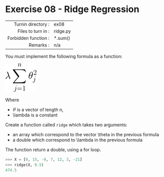 # Exercise 08 - Ridge Regression

|                         |                    |
| -----------------------:| ------------------ |
|   Turnin directory :    |  ex08              |
|   Files to turn in :    |  ridge.py          |
|   Forbidden function :  |  *.sum()           |
|   Remarks :             |  n/a               |

You must implement the following formula as a function:  
  
![image info](../assets/ridge.png)

Where 
- ![image info](../assets/theta.png) is a vector of length n,
- \lambda is a constant

Create a function called `ridge` which takes two arguments: 
- an array which correspond to the vector \theta in the previous formula
- a double which correspond to \lambda in the previous formula

The function return a double, using a for loop.

```python
>>> X = [0, 15, -9, 7, 12, 3, -21]
>>> ridge(X, 0.5)
474.5
```
